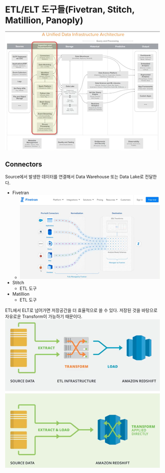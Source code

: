 # ETL/ELT 도구들(Fivetran, Stitch, Matillion, Panoply)

![Unified Data Infrastructure Architecture](./images/image-4.png)

## Connectors

Source에서 발생한 데이터를 연결해서 Data Warehouse 또는 Data Lake로 전달한다.

- Fivetran
    - ![CDC](./images/image-5.png)
- Stitch
    - ETL 도구
- Matillion
    - ETL 도구

ETL에서 ELT로 넘어가면 저장공간을 더 효율적으로 쓸 수 있다. 저장된 것을 바탕으로 자유로운 Transform이 가능하기 때문이다.
![ETL_TP_ELT](./images/image-6.png)
